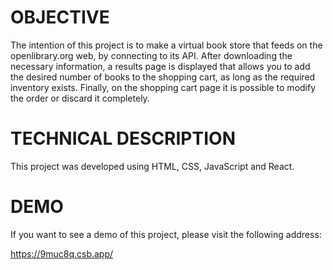 # OBJECTIVE
The intention of this project is to make a virtual book store that feeds on the openlibrary.org web, by connecting to its API. After downloading the necessary information, a results page is displayed that allows you to add the desired number of books to the shopping cart, as long as the required inventory exists. Finally, on the shopping cart page it is possible to modify the order or discard it completely.

# TECHNICAL DESCRIPTION
This project was developed using HTML, CSS, JavaScript and React.

# DEMO
If you want to see a demo of this project, please visit the following address:

https://9muc8q.csb.app/
